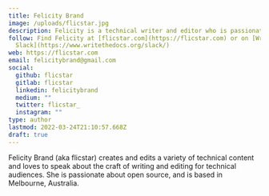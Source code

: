 ```yaml
---
title: Felicity Brand
image: /uploads/flicstar.jpg
description: Felicity is a technical writer and editor who is passionate about open source.
follow: Find Felicity at [flicstar.com](https://flicstar.com) or on [Write the Docs
  Slack](https://www.writethedocs.org/slack/)
web: https://flicstar.com
email: felicitybrand@gmail.com
social:
  github: flicstar
  gitlab: flicstar
  linkedin: felicitybrand
  medium: ""
  twitter: flicstar_
  instagram: ""
type: author
lastmod: 2022-03-24T21:10:57.668Z
draft: true
---
```


Felicity Brand (aka flicstar) creates and edits a variety of technical content and loves to speak about the craft of writing and editing for technical audiences.
She is passionate about open source, and is based in Melbourne, Australia.